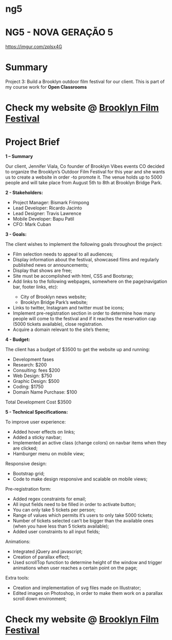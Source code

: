 # ng5

# NG5 - NOVA GERAÇÃO 5

https://imgur.com/zplsx4G

<h1> Summary </h1>

<p>Project 3: Build a Brooklyn outdoor film festival for our client. This is part of my course work for <strong> Open Classrooms </strong> </p>

<h1> Check my website @ <a href="https://ricardojacinto.github.io/brooklynFilmFestivalFinal/"> Brooklyn Film Festival </a>  </h1>

<h1> Project Brief </h1>

<strong> 1 – Summary </strong>
<p>Our client, Jennifer Viala, Co founder of Brooklyn Vibes events CO decided to organize the Brooklyn’s Outdoor Film Festival for this year and she wants us to create a website in order -to promote it.
The venue holds up to 5000 people and will take place from August 5th to 8th at Brooklyn Bridge Park. </p>


<strong>2 - Stakeholders: </strong>
<ul> 
	<li> Project Manager: Bismark Frimpong </li>
	<li> Lead Developer: Ricardo Jacinto </li>
	<li> Lead Designer: Travis Lawrence </li>
	<li> Mobile Developer: Bapu Patil </li>
	<li> CFO: Mark Cuban </li>
</ul>

<strong> 3 - Goals: </strong>
<p> The client wishes to implement the following goals throughout the project: </p>
<ul>
   <li>Film selection needs to appeal to all audiences;</li>
   <li>Display information about the festival, showcased films and regularly published news or announcements;</li>
   <li>Display that shows are free;</li>
   <li>Site must be accomplished with html, CSS and Bootsrap;</li>
   <li>Add links to the following webpages, somewhere on the page(navigation bar, footer links, etc):</li> 	
   <ul>
	   <li>City of Brooklyn news website; </li>
	   <li>Brooklyn Bridge Park’s website; </li>
   </ul>
   <li>Links to twitter, Instagram and twitter must be icons;</li>
   <li>Implement pre-registration section in order to determine how many people will come to the festival and if it reaches the reservation cap (5000 tickets available), close registration.</li>
   <li>Acquire a domain relevant to the site’s theme;</li>
</ul>

<strong> 4 - Budget:  </strong>
<p> The client has a budget of $3500 to get the website up and running: </p>
<ul>
	<li>Development	fases </li>
	<li>Research: $200 </li>	
	<li>Consulting: fees $200 </li>	
	<li>Web Design: $750 </li>	
	<li>Graphic Design: $500 </li>	
	<li>Coding: $1750 </li>	
	<li>Domain Name Purchase: $100 </li>	
</ul>

Total Development Cost	$3500	

<strong> 5 - Technical Specifications: </strong>
<p> To improve user experience: </p>
<ul>
<li>Added hover effects on links;</li>
<li>Added a sticky navbar;</li>
<li>Implemented an active class (change colors) on navbar items when they are clicked;</li>
<li>Hamburger menu on mobile view;</li>
</ul>
<p> Responsive design: </p>
<ul>
<li>Bootstrap grid;</li>
<li>Code to make design responsive and scalable on mobile views;</li>
</ul>
<p> Pre-registration form: </p>
<ul>
<li>Added regex constraints for email;</li>
<li>All input fields need to be filled in order to activate button;</li>
<li>You can only take 5 tickets per person;</li>
<li>Range of values which permits it’s users to only take 5000 tickets;</li>
<li>Number of tickets selected can’t be bigger than the available ones (when you have less than 5 tickets available);</li>
<li> Added user constraints to all input fields;</li>
</ul>
<p> Animations: </p>
<ul>
<li>Integrated jQuery and javascript;</li>
<li> Creation of parallax effect; </li>
<li>Used scrollTop function to determine height of the window and trigger animations when user reaches a certain point on the page;</li>

</ul>
<p> Extra tools: </p>
<ul>
<li>Creation and implementation of svg files made on Illustrator; </li>
<li> Edited images on Photoshop, in order to make them work on a parallax scroll down environment;</li>
</ul>
	
<h1> Check my website @ <a href="https://ricardojacinto.github.io/brooklynFilmFestivalFinal/"> Brooklyn Film Festival </a>  </h1>
